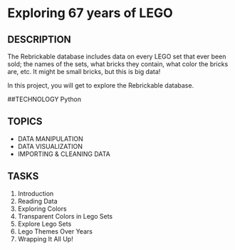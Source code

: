 # Exploring 67 years of LEGO

## DESCRIPTION
The Rebrickable database includes data on every LEGO set that ever been sold; 
the names of the sets, what bricks they contain, what color the bricks are, etc.
It might be small bricks, but this is big data! 

In this project, you will get to explore the Rebrickable database.


##TECHNOLOGY
Python

## TOPICS
- DATA MANIPULATION
- DATA VISUALIZATION
- IMPORTING & CLEANING DATA

## TASKS

1. Introduction
2. Reading Data
3. Exploring Colors
4. Transparent Colors in Lego Sets
5. Explore Lego Sets
6. Lego Themes Over Years
7. Wrapping It All Up!


